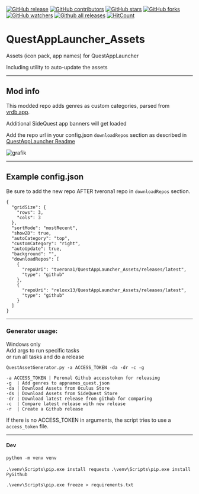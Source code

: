 [![GitHub release](https://img.shields.io/github/release/reloxx13/QuestAppLauncher_Assets.svg)](https://GitHub.com/reloxx13/QuestAppLauncher_Assets/releases/) 
[![GitHub contributors](https://img.shields.io/github/contributors/reloxx13/QuestAppLauncher_Assets.svg)](https://GitHub.com/reloxx13/QuestAppLauncher_Assets/graphs/contributors/)
[![GitHub stars](https://img.shields.io/github/stars/reloxx13/QuestAppLauncher_Assets.svg)](https://github.com/reloxx13/QuestAppLauncher_Assets/stargazers)
[![GitHub forks](https://img.shields.io/github/forks/reloxx13/QuestAppLauncher_Assets.svg)](https://github.com/reloxx13/QuestAppLauncher_Assets/network)
[![GitHub watchers](https://badgen.net/github/watchers/reloxx13/QuestAppLauncher_Assets)](https://badgen.net/github/watchers/reloxx13/QuestAppLauncher_Assets)
[![Github all releases](https://img.shields.io/github/downloads/reloxx13/QuestAppLauncher_Assets/total.svg?label=gh%20downloads)](https://GitHub.com/reloxx13/QuestAppLauncher_Assets/releases/) 
[![HitCount](http://hits.dwyl.io/reloxx13/QuestAppLauncher_Assets.svg)](http://hits.dwyl.io/reloxx13/QuestAppLauncher_Assets)

[comment]: <> ([![GitHub license]&#40;https://img.shields.io/github/license/reloxx13/QuestAppLauncher_Assets.svg&#41;]&#40;https://github.com/reloxx13/QuestAppLauncher_Assets/blob/master/LICENSE&#41;)

# QuestAppLauncher_Assets
Assets (icon pack, app names) for QuestAppLauncher

Including utility to auto-update the assets

---
## Mod info

This modded repo adds genres as custom categories, parsed from [vrdb.app](https://vrdb.app/).

Additional SideQuest app banners will get loaded

Add the repo url in your config.json `downloadRepos` section as described in [QuestAppLauncher Readme](https://github.com/tverona1/QuestAppLauncher#configjson-configuration-file)

![grafik](https://user-images.githubusercontent.com/14855001/106268646-ad90dd00-622b-11eb-9af9-ecf60f79e992.png)

---
## Example config.json

Be sure to add the new repo AFTER tverona1 repo in `downloadRepos` section.

```
{
  "gridSize": {
    "rows": 3,
    "cols": 3
  },
  "sortMode": "mostRecent",
  "show2D": true,
  "autoCategory": "top",
  "customCategory": "right",
  "autoUpdate": true,
  "background": "",
  "downloadRepos": [
    {
      "repoUri": "tverona1/QuestAppLauncher_Assets/releases/latest",
      "type": "github"
    },
    {
      "repoUri": "reloxx13/QuestAppLauncher_Assets/releases/latest",
      "type": "github"
    }
  ]
}
```

---
### Generator usage:
Windows only   
Add args to run specific tasks    
or run all tasks and do a release   
```
QuestAssetGenerator.py -a ACCESS_TOKEN -da -dr -c -g

-a ACCESS_TOKEN | Peronal Github accesstoken for releasing
-g  | Add genres to appnames_quest.json
-da | Download Assets from Oculus Store
-ds | Download Assets from SideQuest Store
-dr | Download latest release from github for comparing
-c  | Compare latest release with new release
-r  | Create a Github release
```

If there is no ACCESS_TOKEN in arguments, the script tries to use a `access_token` file.

---

#### Dev

`python -m venv venv`

`.\venv\Scripts\pip.exe install requests`
`.\venv\Scripts\pip.exe install PyGithub`

`.\venv\Scripts\pip.exe freeze > requirements.txt`

